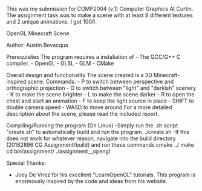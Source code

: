 This was my submission for COMP2004 (v.1) Computer Graphics At Curtin. The assignment task was to make a scene with at least 8 different textures and 2 unique animations. I got 100#.

OpenGL Minecraft Scene

Author: Austin Bevacqua

Prerequisites
    The program requires a instaliation of 
	- The GCC/G++ C compiler.
	- OpenGL
	- GLSL
	- GLM
	- CMake

Overall design and functionality
	The scene created is a 3D Minecraft-inspired scene.
	Commands:
		- P to switch between perspective and orthographic projection
		- O to switch between "light" and "darkish" scenery
		- K to make the scene brighter
		- L to make the scene darker
		- R to open the chest and start an animation
		- F to keep the light source in place
		- SHIFT to double camera speed
		- WASD to move around
 	For a more detailed description about the scene, please read the included report.

Compiling/Running the program (On Linux)
    -Simply run the .sh script "create.sh" to automatically build and run the program.
	./create.sh
    -If this does not work for whatever reason, navigate into the build directory (20162896 CG Assignment/build) and run these commands
	cmake ../
	make
	cd bin/assignment/
	./assignment__opengl

Special Thanks:
- Joey De Vriez for his excellent "LearnOpenGL" tutorials. This program is enormously inspired by the code and ideas from his website.


    
